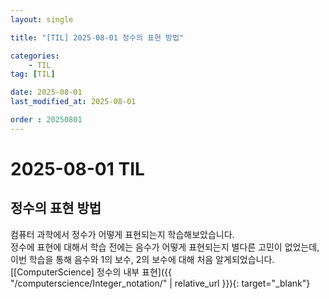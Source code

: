 ```yaml
---
layout: single

title: "[TIL] 2025-08-01 정수의 표현 방법"

categories:
    - TIL
tag: [TIL]

date: 2025-08-01
last_modified_at: 2025-08-01

order : 20250801
---
```


# 2025-08-01 TIL

## 정수의 표현 방법

컴퓨터 과학에서 정수가 어떻게 표현되는지 학습해보았습니다.  
정수에 표현에 대해서 학습 전에는 음수가 어떻게 표현되는지 별다른 고민이 없었는데, 이번 학습을 통해 음수와 1의 보수, 2의 보수에 대해 처음 알게되었습니다.  
[[ComputerScience] 정수의 내부 표현]({{ "/computerscience/Integer_notation/" | relative_url }}){: target="_blank"}